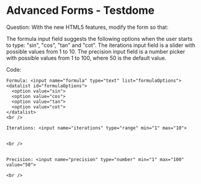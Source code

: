 # Advanced Forms - Testdome 
Question:
With the new HTML5 features, modify the form so that:

The formula input field suggests the following options when the user starts to type: "sin", "cos", "tan" and "cot".
The iterations input field is a slider with possible values from 1 to 10.
The precision input field is a number picker with possible values from 1 to 100, where 50 is the default value.

Code:
<!DOCTYPE html>
<html>
<head>
  <meta charset="utf-8">
  <title>Advanced form</title>
</head>
<body>
  <form>
    
    Formula: <input name="formula" type="text" list="formulaOptions">
    <datalist id="formulaOptions">
      <option value="sin">
      <option value="cos">
      <option value="tan">
      <option value="cot">
    </datalist>
    <br />
    
    Iterations: <input name="iterations" type="range" min="1" max="10">
    
    
    <br />
    
    
    Precision: <input name="precision" type="number" min="1" max="100" value="50">
    
    <br />
  </form>

</body>
</html>
